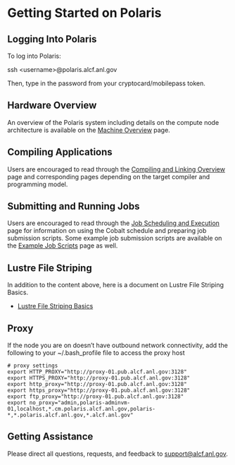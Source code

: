 # Getting Started on Polaris

## Logging Into Polaris

To log into Polaris:

ssh <username\>@polaris.alcf.anl.gov

Then, type in the password from your cryptocard/mobilepass token.


## Hardware Overview

An overview of the Polaris system including details on the compute node architecture is available on the [Machine Overview](./hardware-overview/machine-overview.md) page.

## Compiling Applications

Users are encouraged to read through the [Compiling and Linking Overview](./compiling-and-linking/compiling-and-linking-overview.md) page and corresponding pages depending on the target compiler and programming model.

## Submitting and Running Jobs

Users are encouraged to read through the [Job Scheduling and Execution](./queueing-and-running-jobs/job-and-queue-scheduling.md) page for information on using the Cobalt schedule and preparing job submission scripts. Some example job submission scripts are available on the [Example Job Scripts](./queueing-and-running-jobs/example-job-scripts.md) page as well.

## Lustre File Striping

In addition to the content above, here is a document on Lustre File Striping Basics. 

- [Lustre File Striping Basics](https://www.alcf.anl.gov/support-center/training-assets/file-systems-and-io-performance)

## Proxy

If the node you are on doesn’t have outbound network connectivity, add the following to your ~/.bash_profile file to access the proxy host

```
# proxy settings
export HTTP_PROXY="http://proxy-01.pub.alcf.anl.gov:3128"
export HTTPS_PROXY="http://proxy-01.pub.alcf.anl.gov:3128"
export http_proxy="http://proxy-01.pub.alcf.anl.gov:3128"
export https_proxy="http://proxy-01.pub.alcf.anl.gov:3128"
export ftp_proxy="http://proxy-01.pub.alcf.anl.gov:3128"
export no_proxy="admin,polaris-adminvm-01,localhost,*.cm.polaris.alcf.anl.gov,polaris-*,*.polaris.alcf.anl.gov,*.alcf.anl.gov"
```

## Getting Assistance

Please direct all questions, requests, and feedback to [support@alcf.anl.gov](mailto:support@alcf.anl.gov).
